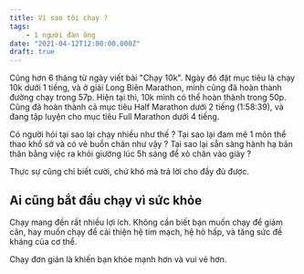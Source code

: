 ```yaml
---
title: Vì sao tôi chạy ? 
tags:
    - 1 người đàn ông
date: "2021-04-12T12:00:00.000Z"
draft: true
---
```


Cũng hơn 6 tháng từ ngày viết bài "Chạy 10k". Ngày đó đặt mục tiêu là chạy 10k dưới 1 tiếng, và ở giải Long Biên Marathon, mình cũng đã hoàn thành đường chạy trong 57p. 
Hiện tại thì, 10k mình có thể hoàn thành trong 50p. Cũng đã hoàn thành cả mục tiêu Half Marathon dưới 2 tiếng (1:58:39), và đang tập luyện cho mục tiêu Full Marathon dưới 4 tiếng. 

Có người hỏi tại sao lại chạy nhiều như thế ? Tại sao lại đam mê 1 môn thể thao khổ sở và có vẻ buồn chán như vậy ? Tại sao lại sẵn sàng hành hạ bản thân bằng việc ra khỏi giường lúc 5h sáng để xỏ chân vào giày ? 

Thực sự cũng chỉ biết cười, chứ khó mà trả lời cho đầy đủ được. 

## Ai cũng bắt đầu chạy vì sức khỏe
Chạy mang đến rất nhiều lợi ích. Không cần biết bạn muốn chạy để giảm cân, hay muốn chạy để cải thiện hệ tim mạch, hệ hô hấp, và tăng sức đề kháng của cơ thể. 

Chạy đơn giản là khiến bạn khỏe mạnh hơn và vui vẻ hơn. 
